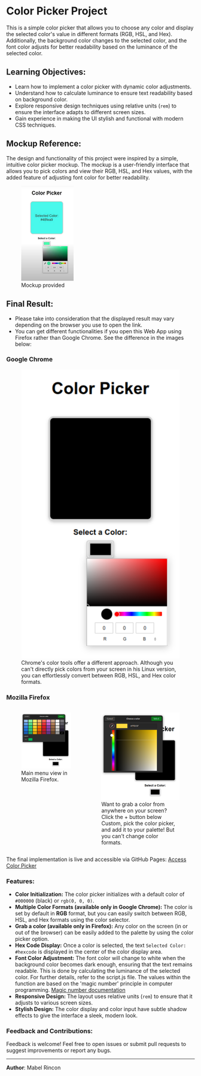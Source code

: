 # Color Picker Project

This is a simple color picker that allows you to choose any color and display the selected color's value in different formats (RGB, HSL, and Hex). Additionally, the background color changes to the selected color, and the font color adjusts for better readability based on the luminance of the selected color.

## Learning Objectives:

- Learn how to implement a color picker with dynamic color adjustments.
- Understand how to calculate luminance to ensure text readability based on background color.
- Explore responsive design techniques using relative units (`rem`) to ensure the interface adapts to different screen sizes.
- Gain experience in making the UI stylish and functional with modern CSS techniques.

## Mockup Reference:

The design and functionality of this project were inspired by a simple, intuitive color picker mockup. The mockup is a user-friendly interface that allows you to pick colors and view their RGB, HSL, and Hex values, with the added feature of adjusting font color for better readability.
<figure>
<img src="img/mockup-color-picker.png" alt="mockup-color-picker" style="width: 33%"/>
<figcaption>Mockup provided</figcaption>
</figure>

## Final Result:

- Please take into consideration that the displayed result may vary depending on the browser you use to open the link.
- You can get different functionalities if you open this Web App using Firefox rather than Google Chrome. See the difference in the images below:

### Google Chrome

<figure>
<img src="img/chrome.png" alt="Google-Chrome" style=width: 33%>
<figcaption>Chrome's color tools offer a different approach. Although you can't directly pick colors from your screen in his Linux version, you can effortlessly convert between RGB, HSL, and Hex color formats.</figcaption>
</figure>

### Mozilla Firefox

<div style="display: flex; justify-content: space-between;">
 <figure>
  <img src="img/firefox-main.png" alt="Mozilla Firefox">
  <figcaption>Main menu view in Mozilla Firefox.</figcaption>
</figure>

<figure>
  <img src="img/firefox-custom.png" alt="Mozilla Firefox">
  <figcaption>Want to grab a color from anywhere on your screen? Click the + button below Custom, pick the color picker, and add it to your palette! But you can't change color formats.</figcaption>
</figure>
</div>

The final implementation is live and accessible via GitHub Pages:
[Access Color Picker](https://mabelrincon.github.io/javascript-color-picker/)

### Features:

- **Color Initialization:** The color picker initializes with a default color of `#000000` (black) or `rgb(0, 0, 0)`.
- **Multiple Color Formats (available only in Google Chrome):** The color is set by default in **RGB** format, but you can easily switch between RGB, HSL, and Hex formats using the color selector.
- **Grab a color (available only in Firefox):** Any color on the screen (in or out of the browser) can be easily added to the palette by using the color picker option.
- **Hex Code Display:** Once a color is selected, the text `Selected Color: #hexcode` is displayed in the center of the color display area.
- **Font Color Adjustment:** The font color will change to white when the background color becomes dark enough, ensuring that the text remains readable. This is done by calculating the luminance of the selected color. For further details, refer to the script.js file. The values within the function are based on the 'magic number' principle in computer programming. [Magic number documentation](https://en.wikipedia.org/wiki/Magic_number_(programming))
- **Responsive Design:** The layout uses relative units (`rem`) to ensure that it adjusts to various screen sizes.
- **Stylish Design:** The color display and color input have subtle shadow effects to give the interface a sleek, modern look.

### Feedback and Contributions:

Feedback is welcome! Feel free to open issues or submit pull requests to suggest improvements or report any bugs.



------

**Author**: Mabel Rincon

